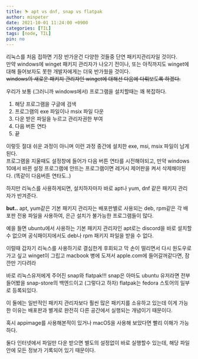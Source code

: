 ```yaml
---
title: ⛷️ apt vs dnf, snap vs flatpak
author: minpeter
date: 2021-10-01 11:24:00 +0900
categories: [TIL]
tags: [node, TIL]
pin: no
---
```


리눅스를 처음 접하면 기장 반가운건 다양한 것들중 단연 패키지관리자일 것이다.  
만약 windows에 winget 패키지 관리자가 나오기 전이나, 또는 아직까지도 winget에 대해 들어보자도 못한 개발자에게는 더욱 반가웠을 것이다.  
~~windows의 새로운 패키지 관리자인 winget에 대해선 다음에 다뤄보도록 하겠다.~~

우리가 보통 (그러니까 windows에서) 프로그램을 설치할때는 꽤 복잡하다.  
1. 해당 프로그램을 구글에 검색
2. 프로그램의 exe 파일이나 msix 파일 다운
3. 다운 받은 파일을 누르고 관리자권한 부여
4. 다음 버튼 연타
5. 끝

이렇듯 절대 쉬운 과정이 아니며 이런 과정 중간에 설치한 exe, msi, msix 파일이 남게 된다.  
프로그램을 지울때도 설정창에 들어가 다음 버튼 연타를 시전해야되고, 만약 windows 10에서 바뀐 설정 프로그램에 안뜨는 프로그램이면 레거시 제어판을 켜서 삭제해야된다. (똑같이 다음버튼 연타도..)  

하지만 리눅스를 사용하게되면, 설치하자마자 바로 apt나 yum, dnf 같은 패키지 관리자가 반겨준다.  

**but..** apt, yum같은 기본 패키지 관리자는 배포판별로 사용되는 deb, rpm같은 각 배포판 전용 파일을 사용하여, 은근 설치가 불가능한 프로그램들이 많다.  

예을 들면 ubuntu에서 사용하는 기본 패키지 관리자인 apt로는 discord을 바로 설치할 수 없으며 공식패이지에서도 deb나 rpm 패키지 파일을 받을 수 없다.  

이럴때 갑자기 리눅스를 사용하기로 결심한게 후회되고 막 손이 떨리면서 다시 원도우로 가고 싶고 winget이 그립고 macbook 병에 도져서 apple.com에 들어갈꺼같다면, 잠깐만 기다려라  

바로 리눅스유저에게 주어진 snap와 flatpak!!!
snap은 아마도 ubuntu 유저라면 전부 들어봤을 snap-store의 백엔드이고 (그렇다고 하자) flatpak는 fedora 스토어의 일부로 등록되있다.  

이 둘에는 일반적인 패키지 관리자보다 훨씬 많은 패키지를 소유하고 있는데 이게 가능한 이유는 배포판과 별게로 완전히 다른 공간에서 실행되는 개념이기 때문이다.  

혹시 appimage를 사용해본적이 있거나 macOS을 사용해 보았다면 빨리 이해가 가능하다.  

둘다 인터넷에서 파일만 다운 받으면 별도의 설정없이 바로 실행할수 있는데, 해당 파일 안에 모든 정보가 기록되어 있기 때문이다.  